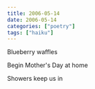 ```yaml
---
title: 2006-05-14
date: 2006-05-14
categories: ["poetry"]
tags: ["haiku"]
---
```

Blueberry waffles

Begin Mother's Day at home

Showers keep us in
